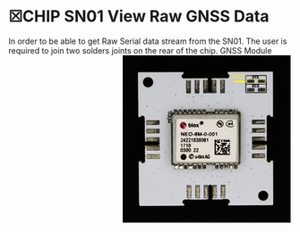 # ☒CHIP SN01 View Raw GNSS Data

In order to be able to get Raw Serial data stream from the SN01. The user is required to join two solders joints on the rear of the chip.
<img src="extras/SN01 Solder Joints NO.jpg" width="300" align="right">
GNSS Module

